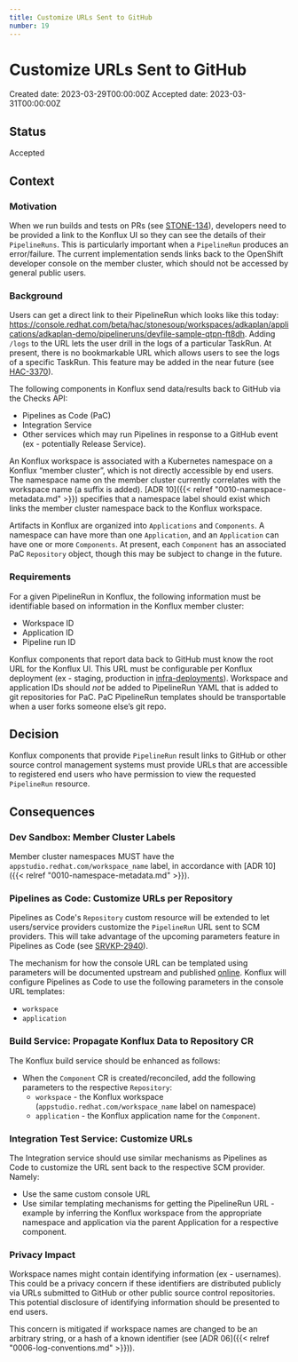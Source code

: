 ```yaml
---
title: Customize URLs Sent to GitHub
number: 19
---
```

# Customize URLs Sent to GitHub

Created date: 2023-03-29T00:00:00Z
Accepted date: 2023-03-31T00:00:00Z

## Status

Accepted

## Context

### Motivation

When we run builds and tests on PRs (see [STONE-134](https://issues.redhat.com/browse/STONE-134)),
developers need to be provided a link to the Konflux UI so they can see the details of their
`PipelineRuns`. This is particularly important when a `PipelineRun` produces an error/failure.
The current implementation sends links back to the OpenShift developer console on the member
cluster, which should not be accessed by general public users.

### Background

Users can get a direct link to their PipelineRun which looks like this today:
https://console.redhat.com/beta/hac/stonesoup/workspaces/adkaplan/applications/adkaplan-demo/pipelineruns/devfile-sample-qtpn-ft8dh.
Adding `/logs` to the URL lets the user drill in the logs of a particular TaskRun. At present,
there is no bookmarkable URL which allows users to see the logs of a specific TaskRun. This feature
may be added in the near future (see [HAC-3370](https://issues.redhat.com/browse/HAC-3307)).

The following components in Konflux send data/results back to GitHub via the Checks API:

- Pipelines as Code (PaC)
- Integration Service
- Other services which may run Pipelines in response to a GitHub event (ex - potentially Release Service).

An Konflux workspace is associated with a Kubernetes namespace on a Konflux “member cluster”,
which is not directly accessible by end users. The namespace name on the member cluster currently
correlates with the workspace name (a suffix is added). [ADR 10]({{< relref "0010-namespace-metadata.md" >}})
specifies that a namespace label should exist which links the member cluster namespace back to the
Konflux workspace.

Artifacts in Konflux are organized into `Applications` and `Components`. A namespace can have more
than one `Application`, and an `Application` can have one or more `Components`. At present, each
`Component` has an associated PaC `Repository` object, though this may be subject to change in the future.

### Requirements

For a given PipelineRun in Konflux, the following information must be identifiable based on
information in the Konflux member cluster:

- Workspace ID
- Application ID
- Pipeline run ID

Konflux components that report data back to GitHub must know the root URL for the Konflux UI.
This URL must be configurable per Konflux deployment (ex - staging, production in
[infra-deployments](https://github.com/redhat-appstudio/infra-deployments)).
Workspace and application IDs should _not_ be added to PipelineRun YAML that is added to git
repositories for PaC. PaC PipelineRun templates should be transportable when a user forks someone
else’s git repo.

## Decision

Konflux components that provide `PipelineRun` result links to GitHub or other source control
management systems must provide URLs that are accessible to registered end users who have
permission to view the requested `PipelineRun` resource.

## Consequences

### Dev Sandbox: Member Cluster Labels

Member cluster namespaces MUST have the `appstudio.redhat.com/workspace_name` label, in accordance
with [ADR 10]({{< relref "0010-namespace-metadata.md" >}}).

### Pipelines as Code: Customize URLs per Repository

Pipelines as Code's `Repository` custom resource will be extended to let users/service providers
customize the `PipelineRun` URL sent to SCM providers. This will take advantage of the upcoming
parameters feature in Pipelines as Code (see [SRVKP-2940](https://issues.redhat.com/browse/SRVKP-2940)).

The mechanism for how the console URL can be templated using parameters will be documented upstream
and published [online](https://pipelinesascode.com). Konflux will configure Pipelines as Code to
use the following parameters in the console URL templates:

- `workspace`
- `application`

### Build Service: Propagate Konflux Data to Repository CR

The Konflux build service should be enhanced as follows:

- When the `Component` CR is created/reconciled, add the following parameters to the respective
`Repository`:
  - `workspace` - the Konflux workspace (`appstudio.redhat.com/workspace_name` label on namespace)
  - `application` - the Konflux application name for the `Component`.

### Integration Test Service: Customize URLs

The Integration service should use similar mechanisms as Pipelines as Code to customize the URL
sent back to the respective SCM provider. Namely:

- Use the same custom console URL
- Use similar templating mechanisms for getting the PipelineRun URL - example by inferring the
  Konflux workspace from the appropriate namespace and application via the parent Application
  for a respective component.

### Privacy Impact

Workspace names might contain identifying information (ex - usernames). This could be a privacy
concern if these identifiers are distributed publicly via URLs submitted to GitHub or other public
source control repositories. This potential disclosure of identifying information should be
presented to end users.

This concern is mitigated if workspace names are changed to be an arbitrary string, or a hash of a
known identifier (see [ADR 06]({{< relref "0006-log-conventions.md" >}})).
